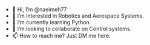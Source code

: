 - 👋 Hi, I’m @naeimeh77
- 👀 I’m interested in Robotics and Aerospace Systems.
- 🌱 I’m currently learning Python.
- 💞️ I’m looking to collaborate on Control systems.
- 📫 How to reach me? Just DM me here.

<!---
naeimeh77/naeimeh77 is a ✨ special ✨ repository because its `README.md` (this file) appears on your GitHub profile.
You can click the Preview link to take a look at your changes.
--->
